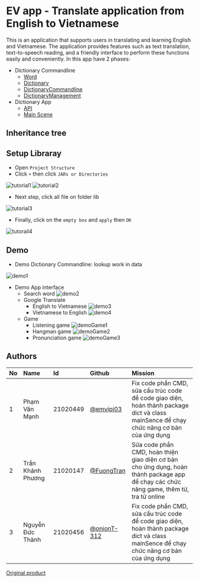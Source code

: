 # EV app - Translate application from English to Vietnamese
This is an application that supports users in translating and learning English 
and Vietnamese. The application provides features such as text translation, 
text-to-speech reading, and a friendly interface to perform these functions 
easily and conveniently. In this app have 2 phases:
- Dictionary Commandline
  - [Word](./src/main/java/evapp/base/Word.java)
  - [Dictionary](./src/main/java/evapp/base/Dictionary.java)
  - [DictionaryCommandline](./src/main/java/evapp/base/DictionaryCommandline.java)
  - [DictionaryManagement](./src/main/java/evapp/base/DictionaryManagement.java)
- Dictionary App
  - [API](./src/main/java/evapp/API.java)
  - [Main Scene](./src/main/java/evapp/mainScene.java)
## Inheritance tree

## Setup Libraray
- Open `Project Structure` 
- Click `+` then click `JARs or Directories`

![tutorial1](./pic/tutorial1.png)
![tutorial2](./pic/tutorial2.png)
- Next step, click all file on folder lib

![tutorial3](./pic/tutorial3.png)
- Finally, click on the `empty box` and `apply` then `OK`

![tutorail4](./pic/tutorial4.png)
## Demo 
- Demo Dictionary Commandline: lookup work in data

![demo1](./pic/demo1.png)
- Demo App interface
  - Search word
    ![demo2](./pic/demo2.gif)
  - Google Translate 
    - English to Vietnamese
      ![demo3](./pic/demo3.png)
    - Vietnamese to English
      ![demo4](./pic/demo4.png)
  - Game
    - Listening game
      ![demoGame1](./pic/demo_listening.gif)
    - Hangman game
      ![demoGame2](./pic/demo_hangman.gif)
    - Pronunciation game
      ![demoGame3](./pic/demo_pronunciation.gif)
## Authors
| No | Name                   | Id            | Github                                            | Mission                                                                                                                                  |
|:---|:-----------------------|:--------------|:--------------------------------------------------|:-----------------------------------------------------------------------------------------------------------------------------------------|
| 1  | Phạm Văn Mạnh<br/>     | 21020449<br/> | [@emvipi03](https://github.com/emvipi03)          | Fix code phần CMD, sửa cấu trúc code để code giao diện, hoàn thành package dict và class mainSence để chạy chức năng cơ bản của ứng dụng |
| 2  | Trần Khánh Phương<br/> | 21020147<br/> | [@FuongTran](https://github.com/FuongTran)        | Sửa code phần CMD, hoàn thiện giao diện cơ bản cho ứng dụng, hoàn thành package app để chạy các chức năng game, thêm từ, tra từ online   |
| 3  | Nguyễn Đức Thành<br/>  | 21020456<br/> | [@onionT-312](https://github.com/onionT-312)      | Fix code phần CMD, sửa cấu trúc code để code giao diện, hoàn thành package dict và class mainSence để chạy chức năng cơ bản của ứng dụng |

[Original product](https://github.com/emvipi03/EV_App)

